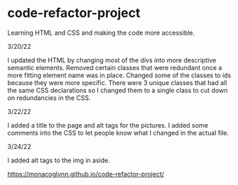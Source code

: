 # code-refactor-project
Learning HTML and CSS and making the code more accessible.


3/20/22

I updated the HTML by changing most of the divs into more descriptive semantic elements.
Removed certain classes that were redundant once a more fitting element name was in place. Changed some of the classes to ids because they were more specific. There were 3 unique classes that had all the same CSS declarations so I changed them to a single class to cut down on redundancies in the CSS.

3/22/22

I added a title to the page and alt tags for the pictures. I added some comments into the CSS to let people know what I changed in the actual file.

3/24/22

I added alt tags to the img in aside.


https://monacoglynn.github.io/code-refactor-project/
